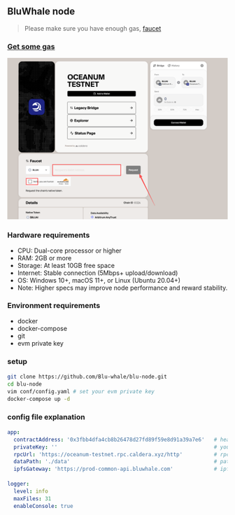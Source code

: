 ## BluWhale node
> Please make sure you have enough gas, [faucet](https://oceanum-testnet.hub.caldera.xyz/)

### [Get some gas](https://oceanum-testnet.hub.caldera.xyz/)
![faucet.png](assets/faucet.png)

### Hardware requirements
- CPU: Dual-core processor or higher
- RAM: 2GB or more
- Storage: At least 10GB free space
- Internet: Stable connection (5Mbps+ upload/download)
- OS: Windows 10+, macOS 11+, or Linux (Ubuntu 20.04+)
- Note: Higher specs may improve node performance and reward stability.


### Environment requirements
- docker
- docker-compose
- git
- evm private key

### setup
```bash
git clone https://github.com/Blu-whale/blu-node.git
cd blu-node
vim conf/config.yaml # set your evm private key
docker-compose up -d
```


### config file explanation
```yaml
app:
  contractAddress: '0x3fbb4dfa4cb8b26478d27fd89f59e8d91a39a7e6'   # heartbeat contract address
  privateKey: ''                                                  # your evm private key
  rpcUrl: 'https://oceanum-testnet.rpc.caldera.xyz/http'          # rpc url of bluWhale chain
  dataPath: './data'                                              # path to store data
  ipfsGateway: 'https://prod-common-api.bluwhale.com'             # ipfs gateway url(eg:https://ipfs.io), https://prod-common-api.bluwhale.com is recommended,faster than ipfs.io

logger:
  level: info
  maxFiles: 31
  enableConsole: true

```
